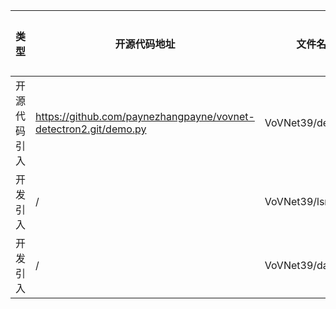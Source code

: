 | 类型     | 开源代码地址                                                                                                                           | 文件名                                                | 公网IP地址/公网URL地址/域名/邮箱地址 | 用途说明   |
|--------|----------------------------------------------------------------------------------------------------------------------------------|----------------------------------------------------|-----------------------|--------|
| 开源代码引入 | https://github.com/paynezhangpayne/vovnet-detectron2.git/demo.py | VoVNet39/demo.py | https://bbs-img.huaweicloud.com/blogs/img/thumb/1591951315139_8989_1363.png | 图片地址 |
| 开发引入 | / | VoVNet39/lsr.py | https://arxiv.org/pdf/1512.00567.pdf | 论文地址 |
| 开发引入 | / | VoVNet39/data.py | https://github.com/tensorflow/models/blob/master/research/inception/inception/image_processing.py#L294 | 源码实现 |
